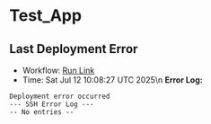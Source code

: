 # Test_App















##  Last Deployment Error

- Workflow: [Run Link](https://github.com/Alfonza/Test_App/actions/runs/16236938452)
- Time: Sat Jul 12 10:08:27 UTC 2025\n
**Error Log:**
```
Deployment error occurred
--- SSH Error Log ---
-- No entries --
```
